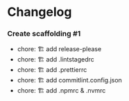 # Changelog

### Create scaffolding #1

- chore: 🏗️ add release-please
- chore: 🏗️ add .lintstagedrc
- chore: 🏗️ add .prettierrc
- chore: 🏗️ add commitlint.config.json
- chore: 🏗️ add .npmrc & .nvmrc
